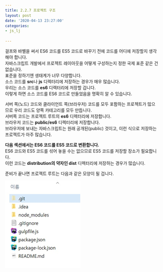 ```yaml
---
title: 2.2.7 프로젝트 구조
layout: post
date: '2020-04-13 23:27:00'
categories:
- js_lj

---
```


걸프와 바벨을 써서 ES6 코드를 ES5 코드로 바꾸기 전에 코드를 어디에 저장할지 생각해야 합니다.  
자바스크립트 개발에서 프로젝트 레이아웃을 어떻게 구성하는지 정한 국제 표준 같은 건 없습니다.  
표준을 정하기엔 생태계가 너무 다양합니다.  
소스 코드를 **src**나 **js** 디렉터리에 저장하는 경우가 매우 많습니다.  
우리는 소스 코드를 **es6** 디렉터리에 저장할 겁니다.  
이렇게 하면 소스 코드를 ES6 코드로 만들었음을 명확히 알 수 있습니다.

서버 쪽(노드) 코드와 클라이언트 쪽(브라우저) 코드를 모두 포함하는 프로젝트가 많으므로 우리 코드도 양쪽 카테고리를 모두 만듭니다.  
서버쪽 코드는 프로젝트 루트의 **es6** 디렉터리에 저장합니다.  
브라우저 코드는 **public/es6** 디렉터리에 저장합니다.  
브라우저에 보내는 자바스크립트는 원래 공개된(public) 것이고, 이런 식으로 저장하는 프로젝트가 아주 많습니다.

**다음 섹션에서는 ES6 코드를 ES5 코드로 변환합니다.**  
ES6 코드와 ES5 코드를 섞어 놓을 수는 없으므로 ES5 코드를 저장할 장소가 필요합니다.  
이런 코드는 **distribution의 약자인 dist** 디렉터리에 저장하는 경우가 많습니다.

준비가 끝나면 프로젝트 루트는 다음과 같은 모양이 될 겁니다.

![이미지](/static/img/learningjs/image15.jpg)